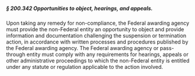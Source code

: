 ##### § 200.342 Opportunities to object, hearings, and appeals. #####

Upon taking any remedy for non-compliance, the Federal awarding agency must provide the non-Federal entity an opportunity to object and provide information and documentation challenging the suspension or termination action, in accordance with written processes and procedures published by the Federal awarding agency. The Federal awarding agency or pass-through entity must comply with any requirements for hearings, appeals or other administrative proceedings to which the non-Federal entity is entitled under any statute or regulation applicable to the action involved.
